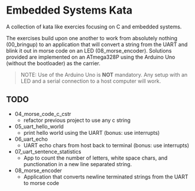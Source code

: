 # Embedded Systems Kata

A collection of kata like exercies focusing on C and embedded systems. 

The exercises build upon one another to work from absolutely nothing
(00_bringup) to an application that will convert a string from the UART
and blink it out in morse code on an LED (08_morse_encoder). Solutions provided
are implemented on an ATmega328P using the Arduino Uno (without the bootloader)
as the carrier.

> NOTE: Use of the Arduino Uno is __NOT__ mandatory. Any setup with an LED and a
> serial connection to a host computer will work.



## TODO

- 04_morse_code_c_cstr
  - refactor previous project to use any c string
- 05_uart_hello_world
  - print hello world using the UART (bonus: use interrupts)
- 06_uart_echo
  - UART echo chars from host back to terminal (bonus: use interrupts)
- 07_uart_sentence_statistics
  - App to count the number of letters, white space chars, and punctionation in 
    a new line separated string.
- 08_morse_encoder
  - Application that converts newline terminated strings from the UART to
    morse code